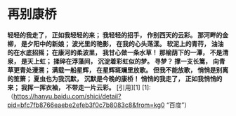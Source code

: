 # 再别康桥
>
**轻轻的我走了，
正如我轻轻的来；
我轻轻的招手，
作别西天的云彩。
那河畔的金柳，
是夕阳中的新娘；
波光里的艳影，
在我的心头荡漾。
软泥上的青荇，
油油的在水底招摇；
在康河的柔波里，
我甘心做一条水草！
那榆荫下的一潭，
不是清泉，
是天上虹；
揉碎在浮藻间，
沉淀着彩虹似的梦。
寻梦？
撑一支长篙，
向青草更青处漫溯；
满载一船星辉，
在星辉斑斓里放歌。
但我不能放歌，
悄悄是别离的笙箫；
夏虫也为我沉默，
沉默是今晚的康桥！
悄悄的我走了，
正如我悄悄的来；
我挥一挥衣袖，
不带走一片云彩。**
[引用][1]
[1]:（https://hanyu.baidu.com/shici/detail?pid=bfc7fb8766eaebe2efeb3f0c7b8083c8&from=kg0 “百度”）
